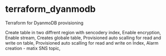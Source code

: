 # terraform_dyanmodb
Terraform for DyanmoDB provisioning 


Create table in two diffrent region with sencodery index,
Enable encryption,
Enable stream,
Creates globale table,
Provisioned auto scalling for read and write on table, 
Provisioned auto scalling for read and write on Index, 
Alarm creation - matix SNS topic,
